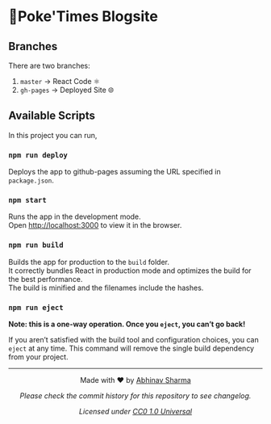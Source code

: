 # 🐩Poke'Times Blogsite

## Branches

There are two branches:

1. `master` → React Code ⚛
2. `gh-pages` → Deployed Site 🌐

## Available Scripts

In this project you can run,

### `npm run deploy`

Deploys the app to github-pages assuming the URL specified in `package.json`.<br />

### `npm start`

Runs the app in the development mode.<br />
Open [http://localhost:3000](http://localhost:3000) to view it in the browser.

### `npm run build`

Builds the app for production to the `build` folder.<br />
It correctly bundles React in production mode and optimizes the build for the best performance. <br/>
The build is minified and the filenames include the hashes.<br />

### `npm run eject`

**Note: this is a one-way operation. Once you `eject`, you can’t go back!**

If you aren’t satisfied with the build tool and configuration choices, you can `eject` at any time. This command will remove the single build dependency from your project.



---

<p align="center">Made with ❤ by <a href="https://abhinavsharma.dev/">Abhinav Sharma</a></p>
<p align="center"><i>Please check the commit history for this repository to see changelog.</i></p>
<p align="center"><i>Licensed under <a href="/LICENSE">CC0 1.0 Universal</a></i></p>
